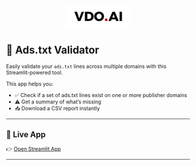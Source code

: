 <p align="center">
  <img src="https://raw.githubusercontent.com/Ishaansh7/Ads.txt-Validator/main/vdoai-logo.png" width="180" alt="VDO.AI logo" />
</p>

# 🧾 Ads.txt Validator

Easily validate your `ads.txt` lines across multiple domains with this Streamlit-powered tool.

This app helps you:
- ✅ Check if a set of ads.txt lines exist on one or more publisher domains
- ⚠️ Get a summary of what’s missing
- 📥 Download a CSV report instantly

---

## 🚀 Live App

👉 [Open Streamlit App](https://adstxt-validator.streamlit.app)

---
